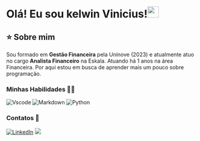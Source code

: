 # Olá! Eu sou kelwin Vinicius!<img src="https://raw.githubusercontent.com/MartinHeinz/MartinHeinz/master/wave.gif" width="30px" height="30px">


## ⭐️ Sobre mim

Sou formado em <b>Gestão Financeira</b> pela Uninove (2023) e atualmente atuo no cargo <b>Analista Financeiro</b> na Eskala. Atuando há 1 anos na área Financeira. Por aqui estou em busca de aprender mais um pouco sobre programação.


###  Minhas Habilidades :technologist:


![Vscode](https://img.shields.io/badge/Vscode-007ACC?style=for-the-badge&logo=visual-studio-code&logoColor=white)
![Markdown](https://img.shields.io/badge/Markdown-000?style=for-the-badge&logo=markdown)
![Python](https://img.shields.io/badge/python-3670A0?style=for-the-badge&logo=python&logoColor=ffdd54)


### Contatos 👋



[![LinkedIn](https://img.shields.io/badge/LinkedIn-0077B5?style=for-the-badge&logo=linkedin&logoColor=white)](https://www.linkedin.com/in/kelwin-vinicius-0a802a249?utm_source=share&utm_cam-paign=share_via&utm_content=profile&utm_medium=ios_app)
<a href = "kelwinvinicius7728@gmail.com.com"><img src="https://img.shields.io/badge/-Gmail-%23333?style=for-the-badge&logo=gmail&logoColor=white" target="_blank"></a>

  
